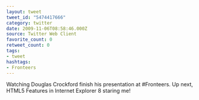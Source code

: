 ```yaml
---
layout: tweet
tweet_id: "5474417666"
category: twitter
date: 2009-11-06T08:58:46.000Z
source: Twitter Web Client
favorite_count: 0
retweet_count: 0
tags:
- tweet
hashtags:
- Fronteers
---
```


Watching Douglas Crockford finish his presentation at #Fronteers. Up next, HTML5 Features in Internet Explorer 8 staring me!

